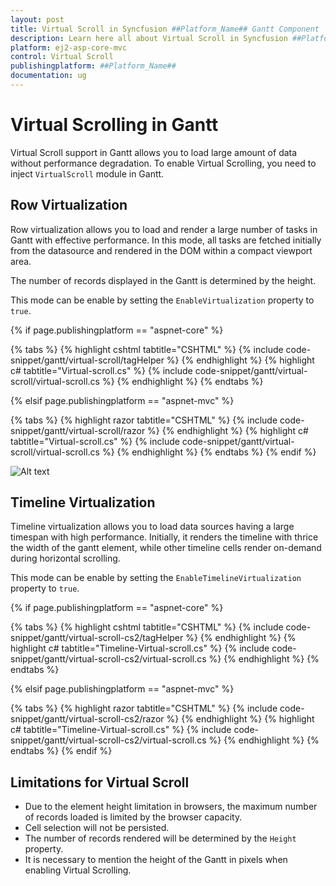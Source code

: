 ```yaml
---
layout: post
title: Virtual Scroll in Syncfusion ##Platform_Name## Gantt Component
description: Learn here all about Virtual Scroll in Syncfusion ##Platform_Name## Gantt component of Syncfusion Essential JS 2 and more.
platform: ej2-asp-core-mvc
control: Virtual Scroll
publishingplatform: ##Platform_Name##
documentation: ug
---
```



# Virtual Scrolling in Gantt

Virtual Scroll support in Gantt allows you to load large amount of data without performance degradation. To enable Virtual Scrolling, you need to inject `VirtualScroll` module in Gantt.

## Row Virtualization

Row virtualization allows you to load and render a large number of tasks in Gantt with effective performance. In this mode, all tasks are fetched initially from the datasource and rendered in the DOM within a compact viewport area.

The number of records displayed in the Gantt is determined by the height.

This mode can be enable by setting the `EnableVirtualization` property to `true`.

{% if page.publishingplatform == "aspnet-core" %}

{% tabs %}
{% highlight cshtml tabtitle="CSHTML" %}
{% include code-snippet/gantt/virtual-scroll/tagHelper %}
{% endhighlight %}
{% highlight c# tabtitle="Virtual-scroll.cs" %}
{% include code-snippet/gantt/virtual-scroll/virtual-scroll.cs %}
{% endhighlight %}
{% endtabs %}

{% elsif page.publishingplatform == "aspnet-mvc" %}

{% tabs %}
{% highlight razor tabtitle="CSHTML" %}
{% include code-snippet/gantt/virtual-scroll/razor %}
{% endhighlight %}
{% highlight c# tabtitle="Virtual-scroll.cs" %}
{% include code-snippet/gantt/virtual-scroll/virtual-scroll.cs %}
{% endhighlight %}
{% endtabs %}
{% endif %}



![Alt text](images/virtual-scroll.png)

## Timeline Virtualization


Timeline virtualization allows you to load data sources having a large timespan with high performance. Initially, it renders the timeline with thrice the width of the gantt element, while other timeline cells render on-demand during horizontal scrolling.

This mode can be enable by setting the `EnableTimelineVirtualization` property to `true`.

{% if page.publishingplatform == "aspnet-core" %}

{% tabs %}
{% highlight cshtml tabtitle="CSHTML" %}
{% include code-snippet/gantt/virtual-scroll-cs2/tagHelper %}
{% endhighlight %}
{% highlight c# tabtitle="Timeline-Virtual-scroll.cs" %}
{% include code-snippet/gantt/virtual-scroll-cs2/virtual-scroll.cs %}
{% endhighlight %}
{% endtabs %}

{% elsif page.publishingplatform == "aspnet-mvc" %}

{% tabs %}
{% highlight razor tabtitle="CSHTML" %}
{% include code-snippet/gantt/virtual-scroll-cs2/razor %}
{% endhighlight %}
{% highlight c# tabtitle="Timeline-Virtual-scroll.cs" %}
{% include code-snippet/gantt/virtual-scroll-cs2/virtual-scroll.cs %}
{% endhighlight %}
{% endtabs %}
{% endif %}

## Limitations for Virtual Scroll

* Due to the element height limitation in browsers, the maximum number of records loaded is limited by the browser capacity.
* Cell selection will not be persisted.
* The number of records rendered will be determined by the `Height` property.
* It is necessary to mention the height of the Gantt in pixels when enabling Virtual Scrolling.

